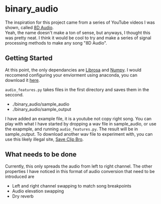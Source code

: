 # binary_audio  

The inspiration for this project came from a series of YouTube videos I was
shown, called [8D Audio](https://www.youtube.com/channel/UCrRpYEytIHGyDgNWO6VbHlQ/videos "Check it out!").  
Yeah, the name doesn't make a ton of sense, but anyways, I thought this was pretty neat. I think it would be cool to try and make a series of signal processing methods to make any song "8D Audio".

## Getting Started  
At this point, the only dependancies are [Librosa](https://librosa.github.io/librosa/index.html) and [Numpy](http://www.numpy.org/). I would reccomend configuring your enviorment using anaconda, you can download it [here](https://www.anaconda.com/download/).  

`audio_features.py` takes files in the first directory and saves them in the seccond.
* ./binary_audio/sample_audio
* ./binary_audio/sample_output  

I have added an example file, it is a youtube not copy right song.  You can play with what I have started by dropping a wav file in sample_audio, or use the exapmple, and running `audio_features.py`.  The result will be in sample_output.  To download another wav file to experiment with, you can use this likely illegal site, [Save Clip Bro](https://www.saveclipbro.com/).

## What needs to be done   
Currently, this only spreads the audio from left to right channel.  The other properties I have noticed in this format of audio conversion that need to be introduced are  

* Left and right channel swapping to match song breakpoints
* Audio elevation swapping 
* Dry reverb

